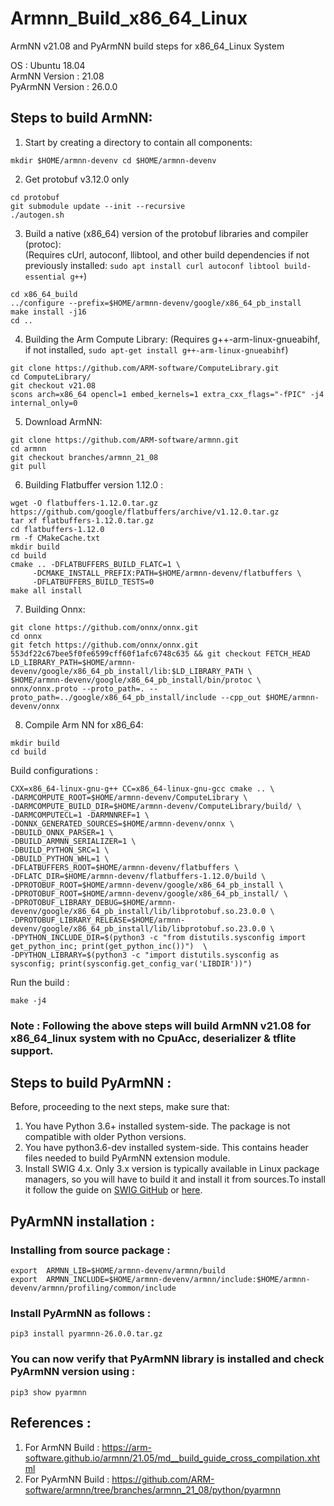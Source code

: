 # Armnn_Build_x86_64_Linux
ArmNN v21.08 and PyArmNN build steps for x86_64_Linux System

OS : Ubuntu 18.04 <br>
ArmNN Version : 21.08 <br>
PyArmNN Version : 26.0.0

## Steps to build ArmNN: 

1) Start by creating a directory to contain all components:<br>
```
mkdir $HOME/armnn-devenv cd $HOME/armnn-devenv
```
2) Get protobuf v3.12.0 only
```git clone -b v3.12.0 https://github.com/google/protobuf.git protobuf
cd protobuf
git submodule update --init --recursive
./autogen.sh
```
3) Build a native (x86_64) version of the protobuf libraries and compiler (protoc): <br>(Requires cUrl, autoconf, llibtool, and other build dependencies if not previously installed: ```sudo apt install curl autoconf libtool build-essential g++```) 
```mkdir x86_64_build
cd x86_64_build
../configure --prefix=$HOME/armnn-devenv/google/x86_64_pb_install
make install -j16
cd ..
```
4) Building the Arm Compute Library: (Requires g++-arm-linux-gnueabihf, if not installed, ```sudo apt-get install g++-arm-linux-gnueabihf```)<br>
```cd $HOME/armnn-devenv
git clone https://github.com/ARM-software/ComputeLibrary.git
cd ComputeLibrary/
git checkout v21.08
scons arch=x86_64 opencl=1 embed_kernels=1 extra_cxx_flags="-fPIC" -j4 internal_only=0
```
5) Download ArmNN:
```cd $HOME/armnn-devenv
git clone https://github.com/ARM-software/armnn.git
cd armnn
git checkout branches/armnn_21_08
git pull
```
6) Building Flatbuffer version 1.12.0 :
```cd $HOME/armnn-devenv
wget -O flatbuffers-1.12.0.tar.gz https://github.com/google/flatbuffers/archive/v1.12.0.tar.gz
tar xf flatbuffers-1.12.0.tar.gz
cd flatbuffers-1.12.0
rm -f CMakeCache.txt
mkdir build
cd build
cmake .. -DFLATBUFFERS_BUILD_FLATC=1 \
     -DCMAKE_INSTALL_PREFIX:PATH=$HOME/armnn-devenv/flatbuffers \
     -DFLATBUFFERS_BUILD_TESTS=0
make all install
```
7) Building Onnx:
```cd $HOME/armnn-devenv
git clone https://github.com/onnx/onnx.git
cd onnx
git fetch https://github.com/onnx/onnx.git 553df22c67bee5f0fe6599cff60f1afc6748c635 && git checkout FETCH_HEAD
LD_LIBRARY_PATH=$HOME/armnn-devenv/google/x86_64_pb_install/lib:$LD_LIBRARY_PATH \
$HOME/armnn-devenv/google/x86_64_pb_install/bin/protoc \
onnx/onnx.proto --proto_path=. --proto_path=../google/x86_64_pb_install/include --cpp_out $HOME/armnn-devenv/onnx
```
8) Compile Arm NN for x86_64:
```cd $HOME/armnn-devenv/armnn
mkdir build
cd build
```
Build configurations :
```
CXX=x86_64-linux-gnu-g++ CC=x86_64-linux-gnu-gcc cmake .. \
-DARMCOMPUTE_ROOT=$HOME/armnn-devenv/ComputeLibrary \
-DARMCOMPUTE_BUILD_DIR=$HOME/armnn-devenv/ComputeLibrary/build/ \
-DARMCOMPUTECL=1 -DARMNNREF=1 \
-DONNX_GENERATED_SOURCES=$HOME/armnn-devenv/onnx \
-DBUILD_ONNX_PARSER=1 \
-DBUILD_ARMNN_SERIALIZER=1 \
-DBUILD_PYTHON_SRC=1 \
-DBUILD_PYTHON_WHL=1 \
-DFLATBUFFERS_ROOT=$HOME/armnn-devenv/flatbuffers \
-DFLATC_DIR=$HOME/armnn-devenv/flatbuffers-1.12.0/build \
-DPROTOBUF_ROOT=$HOME/armnn-devenv/google/x86_64_pb_install \
-DPROTOBUF_ROOT=$HOME/armnn-devenv/google/x86_64_pb_install/ \
-DPROTOBUF_LIBRARY_DEBUG=$HOME/armnn-devenv/google/x86_64_pb_install/lib/libprotobuf.so.23.0.0 \
-DPROTOBUF_LIBRARY_RELEASE=$HOME/armnn-devenv/google/x86_64_pb_install/lib/libprotobuf.so.23.0.0 \
-DPYTHON_INCLUDE_DIR=$(python3 -c "from distutils.sysconfig import get_python_inc; print(get_python_inc())")  \
-DPYTHON_LIBRARY=$(python3 -c "import distutils.sysconfig as sysconfig; print(sysconfig.get_config_var('LIBDIR'))")
```
Run the build : 
```
make -j4
```

### Note : Following the above steps will build ArmNN v21.08 for x86_64_linux system with no CpuAcc, deserializer & tflite support.

## Steps to build PyArmNN :

Before, proceeding to the next steps, make sure that:
1) You have Python 3.6+ installed system-side. The package is not compatible with older Python versions.
2) You have python3.6-dev installed system-side. This contains header files needed to build PyArmNN extension module.
3) Install SWIG 4.x. Only 3.x version is typically available in Linux package managers, so you will have to build it and install it from sources.To install it follow the guide on [SWIG GitHub](https://github.com/swig/swig/wiki/Getting-Started) or [here](https://www.dev2qa.com/how-to-install-swig-on-macos-linux-and-windows/).

## PyArmNN installation : 
### Installing from source package : 
```cd $HOME/armnn-devenv/armnn/build/python/pyarmnn/dist
export  ARMNN_LIB=$HOME/armnn-devenv/armnn/build
export  ARMNN_INCLUDE=$HOME/armnn-devenv/armnn/include:$HOME/armnn-devenv/armnn/profiling/common/include
```
### Install PyArmNN as follows :
```
pip3 install pyarmnn-26.0.0.tar.gz
```
### You can now verify that PyArmNN library is installed and check PyArmNN version using :
```
pip3 show pyarmnn
```

## References : 
1) For ArmNN Build : https://arm-software.github.io/armnn/21.05/md__build_guide_cross_compilation.xhtml
2) For PyArmNN Build : https://github.com/ARM-software/armnn/tree/branches/armnn_21_08/python/pyarmnn
